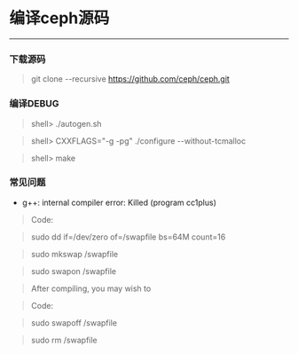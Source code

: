 # 编译ceph源码

---
### 下载源码
>git clone --recursive https://github.com/ceph/ceph.git

### 编译DEBUG
> shell> ./autogen.sh

>shell> CXXFLAGS="-g -pg" ./configure --without-tcmalloc

>shell> make

### 常见问题
 - g++: internal compiler error: Killed (program cc1plus)

> Code:

>sudo dd if=/dev/zero of=/swapfile bs=64M count=16

>sudo mkswap /swapfile

>sudo swapon /swapfile

>After compiling, you may wish to

>Code:

>sudo swapoff /swapfile

>sudo rm /swapfile

